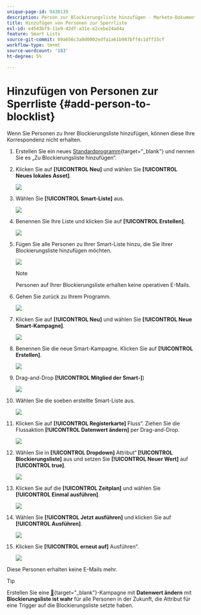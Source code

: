 ```yaml
---
unique-page-id: 9438139
description: Person zur Blockierungsliste hinzufügen - Marketo-Dokumente - Produktdokumentation
title: Hinzufügen von Personen zur Sperrliste
exl-id: e4543bf9-11e9-42df-a31e-e2cebe24ad4a
feature: Smart Lists
source-git-commit: 09a656c3a0d0002edfa1a61b987bff4c1dff33cf
workflow-type: tm+mt
source-wordcount: '183'
ht-degree: 5%

---
```


# Hinzufügen von Personen zur Sperrliste {#add-person-to-blocklist}

Wenn Sie Personen zu Ihrer Blockierungsliste hinzufügen, können diese Ihre Korrespondenz nicht erhalten.

1. Erstellen Sie ein neues [Standardprogramm](/help/marketo/product-docs/core-marketo-concepts/programs/creating-programs/create-a-program.md){target="_blank"} und nennen Sie es „Zu Blockierungsliste hinzufügen“.

1. Klicken Sie auf **[!UICONTROL Neu]** und wählen Sie **[!UICONTROL Neues lokales Asset]**.

   ![](assets/add-person-to-blocklist-1.png)

1. Wählen Sie **[!UICONTROL Smart-Liste]** aus.

   ![](assets/add-person-to-blocklist-2.png)

1. Benennen Sie Ihre Liste und klicken Sie auf **[!UICONTROL Erstellen]**.

   ![](assets/add-person-to-blocklist-3.png)

1. Fügen Sie alle Personen zu Ihrer Smart-Liste hinzu, die Sie Ihrer Blockierungsliste hinzufügen möchten.

   ![](assets/add-person-to-blocklist-4.png)

   >[!NOTE]
   >
   >Personen auf Ihrer Blockierungsliste erhalten keine operativen E-Mails.

1. Gehen Sie zurück zu Ihrem Programm.

   ![](assets/add-person-to-blocklist-5.png)

1. Klicken Sie auf **[!UICONTROL Neu]** und wählen Sie **[!UICONTROL Neue Smart-Kampagne]**.

   ![](assets/add-person-to-blocklist-6.png)

1. Benennen Sie die neue Smart-Kampagne. Klicken Sie auf **[!UICONTROL Erstellen]**.

   ![](assets/add-person-to-blocklist-7.png)

1. Drag-and-Drop **[!UICONTROL Mitglied der Smart-]**)

   ![](assets/add-person-to-blocklist-8.png)

1. Wählen Sie die soeben erstellte Smart-Liste aus.

   ![](assets/add-person-to-blocklist-9.png)

1. Klicken Sie auf **[!UICONTROL Registerkarte]** Fluss“. Ziehen Sie die Flussaktion **[!UICONTROL Datenwert ändern]** per Drag-and-Drop.

   ![](assets/add-person-to-blocklist-10.png)

1. Wählen Sie in **[!UICONTROL Dropdown]** Attribut“ **[!UICONTROL Blockierungsliste]** aus und setzen Sie **[!UICONTROL Neuer Wert]** auf **[!UICONTROL true]**.

   ![](assets/add-person-to-blocklist-11.png)

1. Klicken Sie auf die **[!UICONTROL Zeitplan]** und wählen Sie **[!UICONTROL Einmal ausführen]**.

   ![](assets/add-person-to-blocklist-12.png)

1. Wählen Sie **[!UICONTROL Jetzt ausführen]** und klicken Sie auf **[!UICONTROL Ausführen]**.

   ![](assets/add-person-to-blocklist-13.png)

1. Klicken Sie **[!UICONTROL erneut auf]** Ausführen“.

   ![](assets/add-person-to-blocklist-14.png)

Diese Personen erhalten keine E-Mails mehr.

>[!TIP]
>
>Erstellen Sie eine [&#128279;](/help/marketo/product-docs/core-marketo-concepts/smart-campaigns/creating-a-smart-campaign/create-a-new-smart-campaign.md){target="_blank"}-Kampagne mit **Datenwert ändern** mit **Blockierungsliste ist wahr** für alle Personen in der Zukunft, die Attribut für eine Trigger auf die Blockierungsliste setzte haben.
